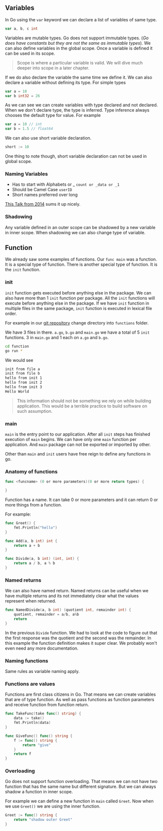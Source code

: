 ## Variables

In Go using the `var` keyword we can declare a list of variables of same type. 

```go
var a, b, c int
```

Variables are mutable types. Go does not support immutable types. (_Go does have constants but they are not the same as immutable types_). We can also define variables in the global scope. Once a variable is defined it can be used in its scope. 

> Scope is where a particular variable is valid. We will dive much deeper into scope in a later chapter. 

If we do also declare the variable the same time we define it. We can also declare a variable without defining its type.  For simple types

```go
var a = 10
var b int32 = 26
```

As we can see we can create variables with type declared and not declared. When we don't declare type, the type is inferred. Type inference always chooses the default type for value. For example 

```go
var a = 10 // int
var b = 1.5 // float64
```

We can also use short variable declaration.

```go
short := 10
```

One thing to note though, short variable declaration can not be used in global scope. 

### Naming Variables

- Has to start with Alphabets or _ `count or _data or _1`
- Should be Camel Case `userID` 
- Short names preferred over long 

[This Talk from 2014](https://talks.golang.org/2014/names.slide#1) sums it up nicely.

### Shadowing

Any variable defined in an outer scope can be shadowed by a new variable in inner scope. When shadowing we can also change type of variable.

## Function

We already saw some examples of functions. Our `func main` was a function. It is a special type of function. There is another special type of function. It is the `init` function. 

### init

`init` function gets executed before anything else in the package. We can also have more than 1 `init` function per package. All the `init` functions will execute before anything else in the package. If we have `init` function in multiple files in the same package, `init` function is executed in lexical file order.

For example in our [git repository](https://github.com/moficodes/go-crash-course) change directory into `functions` folder. 

We have 3 files in there. `a.go`, `b.go` and `main.go` we have a total of 5 `init` functions. 3 in `main.go` and 1 each on `a.go` and `b.go`.

```bash
cd function
go run *
```

We would see 

```bash
init from file a
init from file b
hello from init 1
hello from init 2
hello from init 3
Hello World
```

> This information should not be something we rely on while building application. This would be a terrible practice to build software on such assumption.

### main

`main` is the entry point to our application. After all `init` steps has finished execution of `main` begins. We can have only one `main` function per application. And `main` package can not be exported or imported by other.

Other than `main` and `init` users have free reign to define 
any functions in go. 

### Anatomy of functions

```go
func <funcname> (0 or more parameters)(0 or more return types) {

}
``` 

Function has a name. It can take 0 or more parameters and it can return 0 or more things from a function. 

For example:

```go
func Greet() {
	fmt.Println("hello")
}

func Add(a, b int) int {
	return a + b
}

func Divide(a, b int) (int, int) {
	return a / b, a % b
}
```

### Named returns

We can also have named return. Named returns can be useful when we have multiple returns and its not immediately clear what the values represent when returned. 

```go
func NamedDivide(a, b int) (quotient int, remainder int) {
	quotient, remainder = a/b, a%b
	return
}
```

In the previous `Divide` function. We had to look at the code to figure out that the first response was the quotient and the second was the remainder. In this example the function definition makes it super clear. We probably won't even need any more documentation.

### Naming functions

Same rules as variable naming apply. 

### Functions are values

Functions are first class citizens in Go. That means we can create variables that are of type function. As well as pass functions as function parameters and receive function from function return. 

```go
func TakeFunc(take func() string) {
	data := take()
	fmt.Println(data)
}

func GiveFunc() func() string {
	f := func() string {
		return "give"
	}
	return f
}
```

### Overloading

Go does not support function overloading. That means we can not have two function that has the same name but different signature. But we can always shadow a function in inner scope. 

For example we can define a new function in `main` called `Greet`. Now when we use `Greet()` we are using the inner function.

```go
Greet := func() string {
	return "shadow outer Greet"
}
```